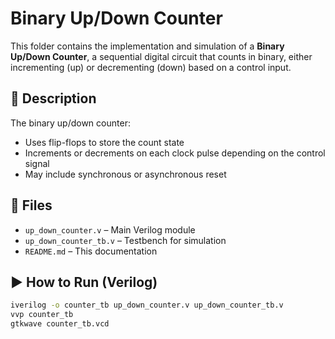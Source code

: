 # Binary Up/Down Counter

This folder contains the implementation and simulation of a **Binary Up/Down Counter**, a sequential digital circuit that counts in binary, either incrementing (up) or decrementing (down) based on a control input.

## 📄 Description

The binary up/down counter:
- Uses flip-flops to store the count state
- Increments or decrements on each clock pulse depending on the control signal
- May include synchronous or asynchronous reset

## 📁 Files

- `up_down_counter.v` – Main Verilog module
- `up_down_counter_tb.v` – Testbench for simulation
- `README.md` – This documentation

## ▶️ How to Run (Verilog)

```bash
iverilog -o counter_tb up_down_counter.v up_down_counter_tb.v
vvp counter_tb
gtkwave counter_tb.vcd
